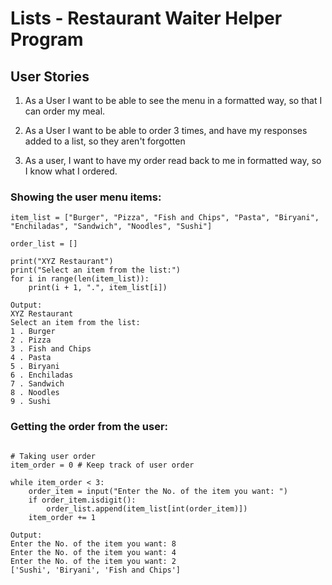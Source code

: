 # Lists - Restaurant Waiter Helper Program

## User Stories

1. As a User I want to be able to see the menu in a formatted way, so that I can order my meal.

2. As a User I want to be able to order 3 times, and have my responses added to a list, so they aren't forgotten

3. As a user, I want to have my order read back to me in formatted way, so I know what I ordered.

### Showing the user menu items:

```commandline
item_list = ["Burger", "Pizza", "Fish and Chips", "Pasta", "Biryani", "Enchiladas", "Sandwich", "Noodles", "Sushi"]

order_list = []

print("XYZ Restaurant")
print("Select an item from the list:")
for i in range(len(item_list)):
    print(i + 1, ".", item_list[i])

Output:
XYZ Restaurant
Select an item from the list:
1 . Burger
2 . Pizza
3 . Fish and Chips
4 . Pasta
5 . Biryani
6 . Enchiladas
7 . Sandwich
8 . Noodles
9 . Sushi
```

### Getting the order from the user:

```commandline

# Taking user order
item_order = 0 # Keep track of user order

while item_order < 3:
    order_item = input("Enter the No. of the item you want: ")
    if order_item.isdigit():
        order_list.append(item_list[int(order_item)])
    item_order += 1

Output:
Enter the No. of the item you want: 8
Enter the No. of the item you want: 4
Enter the No. of the item you want: 2
['Sushi', 'Biryani', 'Fish and Chips']
```

